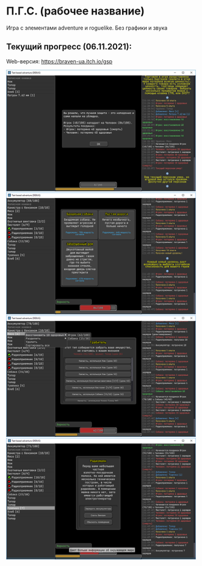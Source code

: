 # П.Г.С. (рабочее название)
Игра с элементами adventure и roguelike. Без графики и звука

## Текущий прогресс (06.11.2021):

Web-версия: https://braven-ua.itch.io/gsp

![1](progress_1.jpg)
![2](Progress_2.png)
![3](Progress_3.png)
![4](Progress_4.png)
